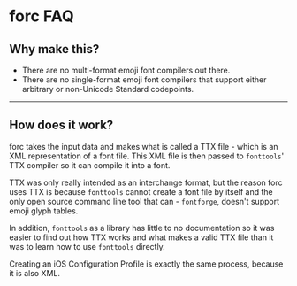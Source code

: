 # forc FAQ

## Why make this?

- There are no multi-format emoji font compilers out there.
- There are no single-format emoji font compilers that support either arbitrary or non-Unicode Standard codepoints.

------

## How does it work?

forc takes the input data and makes what is called a TTX file - which is an XML representation of a font file. This XML file is then passed to `fonttools`' TTX compiler so it can compile it into a font.

TTX was only really intended as an interchange format, but the reason forc uses TTX is because `fonttools` cannot create a font file by itself and the only open source command line tool that can - `fontforge`, doesn't support emoji glyph tables.

In addition, `fonttools` as a library has little to no documentation so it was easier to find out how TTX works and what makes a valid TTX file than it was to learn how to use `fonttools` directly.

Creating an iOS Configuration Profile is exactly the same process, because it is also XML.
